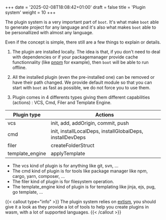 +++
date = '2025-02-08T18:08:42+01:00'
draft = false
title = 'Plugin system'
weight = 10
+++

The plugin system is a very important part of `boot`. It's what make `boot` able to generate project for any language and it's also what makes `boot` able to be personallized with almost any language.

Even if the concept is simple, there still are a few things to explain or details.

1) The plugin are installed locally. The idea is that, if you don't need to deal with dependencies or if your packagemanager provide cache functionnality (like [pnpm](https://pnpm.io/) for example), then `boot` will be able to run offline.

2) All the installed plugin (even the pre-installed one) can be removed or have their path changed. We provide default module so that you can start with `boot` as fast as possible, we do not force you to use them.

3) Plugin comes in 4 differents types giving them different capabilities (actions) : VCS, Cmd, Filer and Template Engine.


|Plugin type| Actions|
|---|---|
|vcs| init, add, addOrigin, commit, push|
|cmd| init, installLocalDeps, installGlobalDeps, installDevDeps|
|filer| createFolderStruct|
|template_engine| applyTemplate|

- The vcs kind of plugin is for anything like git, svn, ...
- The cmd kind of plugin is for tools like package manager like npm, cargo, yarn, composer, ...
- The filer kind of plugin is for filesystem operation.
- The template_engine kind of plugin is for templating like jinja, ejs, pug, go template, ...

{{< callout type="info" >}}
  The plugin system relies on [extism](https://extism.org/), you should give it a look as they provide a lot of tools to help you create plugins in wasm, with a lot of supported languages.
{{< /callout >}}


